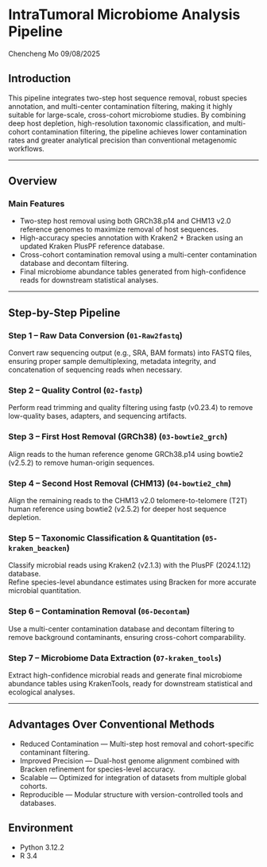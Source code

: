 # IntraTumoral Microbiome Analysis Pipeline
Chencheng Mo 09/08/2025

## Introduction
This pipeline integrates two-step host sequence removal, robust species annotation, and multi-center contamination filtering, making it highly suitable for large-scale, cross-cohort microbiome studies. By combining deep host depletion, high-resolution taxonomic classification, and multi-cohort contamination filtering, the pipeline achieves lower contamination rates and greater analytical precision than conventional metagenomic workflows.

---

## Overview

### Main Features
- Two-step host removal using both GRCh38.p14 and CHM13 v2.0 reference genomes to maximize removal of host sequences.
- High-accuracy species annotation with Kraken2 + Bracken using an updated Kraken PlusPF reference database.
- Cross-cohort contamination removal using a multi-center contamination database and decontam filtering.
- Final microbiome abundance tables generated from high-confidence reads for downstream statistical analyses.

---

## Step-by-Step Pipeline

### Step 1 – Raw Data Conversion (`01-Raw2fastq`)
Convert raw sequencing output (e.g., SRA, BAM formats) into FASTQ files, ensuring proper sample demultiplexing, metadata integrity, and concatenation of sequencing reads when necessary.

### Step 2 – Quality Control (`02-fastp`)
Perform read trimming and quality filtering using fastp (v0.23.4) to remove low-quality bases, adapters, and sequencing artifacts.

### Step 3 – First Host Removal (GRCh38) (`03-bowtie2_grch`)
Align reads to the human reference genome GRCh38.p14 using bowtie2 (v2.5.2) to remove human-origin sequences.

### Step 4 – Second Host Removal (CHM13) (`04-bowtie2_chm`)
Align the remaining reads to the CHM13 v2.0 telomere-to-telomere (T2T) human reference using bowtie2 (v2.5.2) for deeper host sequence depletion.

### Step 5 – Taxonomic Classification & Quantitation (`05-kraken_beacken`)
Classify microbial reads using Kraken2 (v2.1.3) with the PlusPF (2024.1.12) database.  
Refine species-level abundance estimates using Bracken for more accurate microbial quantitation.

### Step 6 – Contamination Removal (`06-Decontam`)
Use a multi-center contamination database and decontam filtering to remove background contaminants, ensuring cross-cohort comparability.

### Step 7 – Microbiome Data Extraction (`07-kraken_tools`)
Extract high-confidence microbial reads and generate final microbiome abundance tables using KrakenTools, ready for downstream statistical and ecological analyses.

---

## Advantages Over Conventional Methods
- Reduced Contamination — Multi-step host removal and cohort-specific contaminant filtering.
- Improved Precision — Dual-host genome alignment combined with Bracken refinement for species-level accuracy.
- Scalable — Optimized for integration of datasets from multiple global cohorts.
- Reproducible — Modular structure with version-controlled tools and databases.

## Environment
- Python 3.12.2
- R 3.4 

